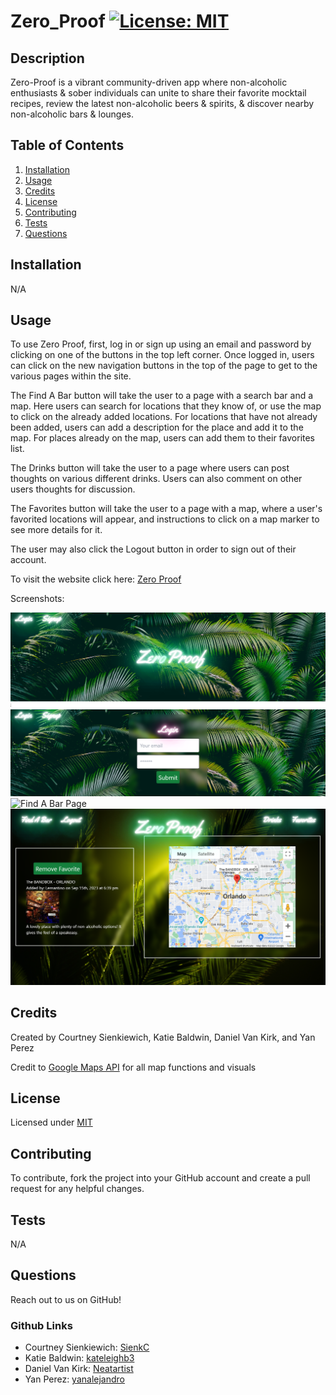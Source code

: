 # Zero_Proof   [![License: MIT](https://img.shields.io/badge/License-MIT-blue.svg)](https://opensource.org/license/mit/)


  ## Description

Zero-Proof is a vibrant community-driven app where non-alcoholic enthusiasts & sober individuals can unite to share their favorite mocktail recipes, review the latest non-alcoholic beers & spirits, & discover nearby non-alcoholic bars & lounges.


  ## Table of Contents

  1. [Installation](#installation)
  2. [Usage](#usage)
  3. [Credits](#credits)
  3. [License](#license)
  4. [Contributing](#contributing)
  5. [Tests](#tests)
  6. [Questions](#questions)


  ## Installation <a id="installation"></a>

  N/A


  ## Usage <a id="usage"></a>

  To use Zero Proof, first, log in or sign up using an email and password by clicking on one of the buttons in the top left corner. Once logged in, users can click on the new navigation buttons in the top of the page to get to the various pages within the site.
  
  The Find A Bar button will take the user to a page with a search bar and a map. Here users can search for locations that they know of, or use the map to click on the already added locations. For locations that have not already been added, users can add a description for the place and add it to the map. For places already on the map, users can add them to their favorites list.

  The Drinks button will take the user to a page where users can post thoughts on various different drinks. Users can also comment on other users thoughts for discussion.

  The Favorites button will take the user to a page with a map, where a user's favorited locations will appear, and instructions to click on a map marker to see more details for it.

  The user may also click the Logout button in order to sign out of their account.

  To visit the website click here: [Zero Proof](https://guarded-river-60488-2757545d4c45.herokuapp.com/)

  Screenshots:

  ![Home Page](./assets/images/before_loggin.png)
  ![Loggin Page](./assets/images/loggin_page.png)
  ![Find A Bar Page](./assets/images/find_a_bar.png)
  ![Favorites Page](./assets/images/favorites.png)


  ## Credits <a id="credits"></a>

Created by Courtney Sienkiewich, Katie Baldwin, Daniel Van Kirk, and Yan Perez

Credit to [Google Maps API](https://developers.google.com/maps/) for all map functions and visuals


  ## License <a id="license"></a>

  Licensed under [MIT](LICENSE)


  ## Contributing <a id="contributing"></a>

  To contribute, fork the project into your GitHub account and create a pull request for any helpful changes.


  ## Tests <a id="tests"></a>

  N/A


  ## Questions <a id="questions"></a>

  Reach out to us on GitHub!

  ### Github Links 
  * Courtney Sienkiewich: [SienkC](https://github.com/SienkC)
  * Katie Baldwin: [kateleighb3](https://github.com/kateleighb3)
  * Daniel Van Kirk: [Neatartist](https://github.com/Neatartist)
  * Yan Perez: [yanalejandro](https://github.com/yanalejandro)